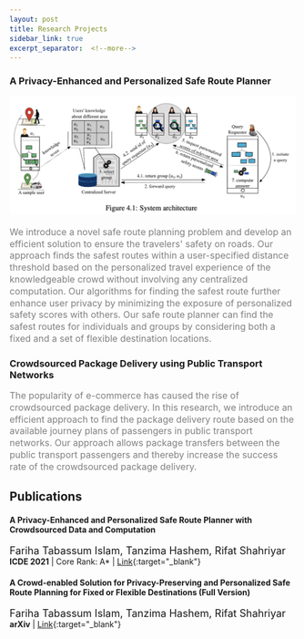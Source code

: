 ```yaml
---
layout: post
title: Research Projects
sidebar_link: true
excerpt_separator:  <!--more-->
---
```


<!-- ## Research -->
<!-- [Google Scholar](https://scholar.google.com/citations?user=3jceKgQAAAAJ) -->

### A Privacy-Enhanced and Personalized Safe Route Planner
![System architecture of our safe route planner](/images/saferouteplanner.png "System architecture")
<font size="3rem">
<p style="line-height:1.3;color:gray">
We introduce a novel safe route planning problem and develop an efficient solution to ensure the travelers' safety on roads. Our approach finds the safest routes within a user-specified distance threshold based on the personalized travel experience of the knowledgeable crowd without involving any centralized computation. Our algorithms for finding the safest route further enhance user privacy by minimizing the exposure of personalized safety scores with others. Our safe route planner can find the safest routes for individuals and groups by considering both a fixed and a set of flexible destination locations.
</p>
</font>

### Crowdsourced Package Delivery using Public Transport Networks
<font size="3rem">
<p style="line-height:1.3;color:gray">
The popularity of e-commerce has caused the rise of crowdsourced package delivery. In this research, we introduce an efficient approach to find the package delivery route based on the available journey plans of passengers in public transport networks. Our approach allows package transfers between the public transport passengers and thereby increase the success rate of the crowdsourced package delivery.
</p>
</font>


## Publications
#### A Privacy-Enhanced and Personalized Safe Route Planner with Crowdsourced Data and Computation
<font size="4"> Fariha Tabassum Islam, Tanzima Hashem, Rifat Shahriyar </font>  
**ICDE 2021** | Core Rank: A* | [Link](https://ieeexplore.ieee.org/abstract/document/9458643/){:target="_blank"}




<!-- <font size="2"> We introduce a novel safe route planning problem and develop an efficient solution to ensure the travelers’ safety on roads. Though few research attempts have been made in this regard, all of them assume that people share their sensitive travel experiences with a centralized entity for finding the safest routes, which is not ideal in practice for privacy reasons. Furthermore, existing works formulate the safe route planning query in ways that do not meet a traveler’s need for safe travel on roads. Our approach finds the safest routes within a user-specified distance threshold based on the personalized travel experience of the knowledgeable crowd without involving any centralized computation. We develop a privacy-preserving model to quantify the travel experience of a user into personalized safety scores. Our algorithms for finding the safest route further enhance user privacy by minimizing the exposure of personalized safety scores with others. We implement a working prototype of our solution on the Android platform. Extensive experiments using real datasets show that our approach finds the safest route in seconds with 50% less exposure of personalized safety scores. </font>    -->

#### A Crowd-enabled Solution for Privacy-Preserving and Personalized Safe Route Planning for Fixed or Flexible Destinations (Full Version)
<font size="4"> Fariha Tabassum Islam, Tanzima Hashem, Rifat Shahriyar </font>  
**arXiv** | [Link](https://arxiv.org/abs/2112.13760){:target="_blank"}